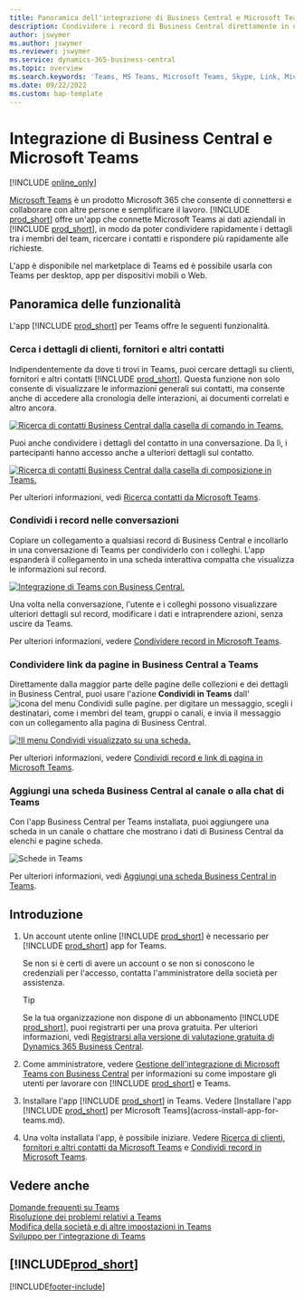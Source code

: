 ```yaml
---
title: Panoramica dell'integrazione di Business Central e Microsoft Teams | Microsoft Docs
description: Condividere i record di Business Central direttamente in una conversazione di Teams.
author: jswymer
ms.author: jswymer
ms.reviewer: jswymer
ms.service: dynamics-365-business-central
ms.topic: overview
ms.search.keywords: 'Teams, MS Teams, Microsoft Teams, Skype, Link, Microsoft 365, collaborate, collaboration, teamwork'
ms.date: 09/22/2022
ms.custom: bap-template
---
```


# <a name="business-central-and-microsoft-teams-integration"></a>Integrazione di Business Central e Microsoft Teams

[!INCLUDE [online_only](includes/online_only.md)]

[Microsoft Teams](https://www.microsoft.com/en-us/microsoft-365/microsoft-teams) è un prodotto Microsoft 365 che consente di connettersi e collaborare con altre persone e semplificare il lavoro. [!INCLUDE [prod_short](includes/prod_short.md)] offre un'app che connette Microsoft Teams ai dati aziendali in [!INCLUDE [prod_short](includes/prod_short.md)], in modo da poter condividere rapidamente i dettagli tra i membri del team, ricercare i contatti e rispondere più rapidamente alle richieste.

L'app è disponibile nel marketplace di Teams ed è possibile usarla con Teams per desktop, app per dispositivi mobili o Web.

## <a name="features-overview"></a>Panoramica delle funzionalità

L'app [!INCLUDE [prod_short](includes/prod_short.md)] per Teams offre le seguenti funzionalità.

### <a name="look-up-details-of-customers-vendors-and-other-contacts"></a>Cerca i dettagli di clienti, fornitori e altri contatti

Indipendentemente da dove ti trovi in Teams, puoi cercare dettagli su clienti, fornitori e altri contatti [!INCLUDE [prod_short](includes/prod_short.md)]. Questa funzione non solo consente di visualizzare le informazioni generali sui contatti, ma consente anche di accedere alla cronologia delle interazioni, ai documenti correlati e altro ancora.

 [![Ricerca di contatti Business Central dalla casella di comando in Teams.](media/teams-contacts-overview.png)](media/teams-contacts-overview.png#lightbox)

Puoi anche condividere i dettagli del contatto in una conversazione. Da lì, i partecipanti hanno accesso anche a ulteriori dettagli sul contatto.

 [![Ricerca di contatti Business Central dalla casella di composizione in Teams.](media/teams-contacts.png)](media/teams-contacts.png#lightbox)

Per ulteriori informazioni, vedi [Ricerca contatti da Microsoft Teams](across-search-contacts-teams.md).

### <a name="share-records-in-conversations"></a>Condividi i record nelle conversazioni

Copiare un collegamento a qualsiasi record di Business Central e incollarlo in una conversazione di Teams per condividerlo con i colleghi. L'app espanderà il collegamento in una scheda interattiva compatta che visualizza le informazioni sul record.

[![Integrazione di Teams con Business Central.](media/teams-intro-vBC20.png)](media/teams-intro-vBC20.png#lightbox)

Una volta nella conversazione, l'utente e i colleghi possono visualizzare ulteriori dettagli sul record, modificare i dati e intraprendere azioni, senza uscire da Teams.

Per ulteriori informazioni, vedere [Condividere record in Microsoft Teams](across-working-with-teams.md).

### <a name="share-links-from-pages-in-business-central-to-teams"></a>Condividere link da pagine in Business Central a Teams

Direttamente dalla maggior parte delle pagine delle collezioni e dei dettagli in Business Central, puoi usare l'azione **Condividi in Teams** dall'![icona del menu Condividi sulle pagine.](media/share-icon.png "Il menu Condividi visualizzato su una scheda.") per digitare un messaggio, scegli i destinatari, come i membri del team, gruppi o canali, e invia il messaggio con un collegamento alla pagina di Business Central.

[![!Il menu Condividi visualizzato su una scheda.](media/teams-share-link-v2.png "Il menu Condividi visualizzato su una scheda.")](media/teams-share-link-v2.png#lightbox)

<!--![!The Share menu displayed on a card.](media/teams-share-link.png "The Share menu displayed on a card.")-->

Per ulteriori informazioni, vedere [Condividi record e link di pagina in Microsoft Teams](across-working-with-teams.md#share-link).

### <a name="add-a-business-central-tab-to-teams-channel-or-chat"></a>Aggiungi una scheda Business Central al canale o alla chat di Teams

Con l'app Business Central per Teams installata, puoi aggiungere una scheda in un canale o chattare che mostrano i dati di Business Central da elenchi e pagine scheda.

![Schede in Teams](media/teams-tabs-border.png)

Per ulteriori informazioni, vedi [Aggiungi una scheda Business Central in Teams](across-teams-tab.md).

## <a name="get-started"></a>Introduzione

1. Un account utente online [!INCLUDE [prod_short](includes/prod_short.md)] è necessario per [!INCLUDE [prod_short](includes/prod_short.md)] app for Teams.

    Se non si è certi di avere un account o se non si conoscono le credenziali per l'accesso, contatta l'amministratore della società per assistenza.

    > [!TIP]
    > Se la tua organizzazione non dispone di un abbonamento [!INCLUDE [prod_short](includes/prod_short.md)], puoi registrarti per una prova gratuita. Per ulteriori informazioni, vedi [Registrarsi alla versione di valutazione gratuita di Dynamics 365 Business Central](trial-signup.md).

2. Come amministratore, vedere [Gestione dell'integrazione di Microsoft Teams con Business Central](admin-teams-integration.md) per informazioni su come impostare gli utenti per lavorare con [!INCLUDE [prod_short](includes/prod_short.md)] e Teams.
3. Installare l'app [!INCLUDE [prod_short](includes/prod_short.md)] in Teams. Vedere [Installare l'app [!INCLUDE [prod_short](includes/prod_short.md)] per Microsoft Teams](across-install-app-for-teams.md).
4. Una volta installata l'app, è possibile iniziare. Vedere [Ricerca di clienti, fornitori e altri contatti da Microsoft Teams](across-search-contacts-teams.md) e [Condividi record in Microsoft Teams](across-working-with-teams.md).

## <a name="related-information"></a>Vedere anche

[Domande frequenti su Teams](teams-faq.md)  
[Risoluzione dei problemi relativi a Teams](admin-teams-troubleshooting.md)  
[Modifica della società e di altre impostazioni in Teams](across-teams-settings.md)  
[Sviluppo per l'integrazione di Teams](/dynamics365/business-central/dev-itpro/developer/devenv-develop-for-teams)
  
## [!INCLUDE[prod_short](includes/free_trial_md.md)]  


[!INCLUDE[footer-include](includes/footer-banner.md)]
